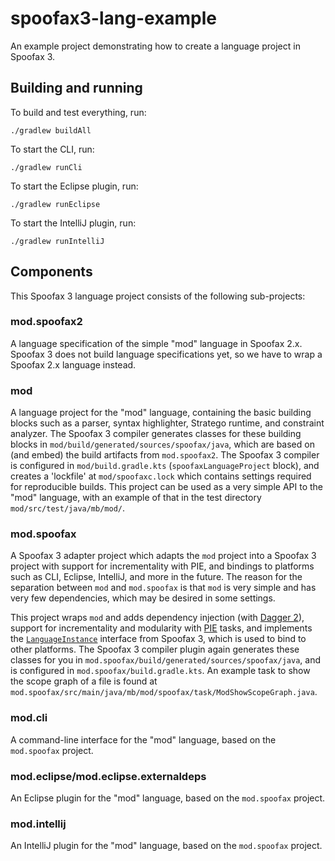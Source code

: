 # spoofax3-lang-example

An example project demonstrating how to create a language project in Spoofax 3.

## Building and running

To build and test everything, run:

```
./gradlew buildAll
```

To start the CLI, run:

```
./gradlew runCli
```

To start the Eclipse plugin, run:

```
./gradlew runEclipse
```

To start the IntelliJ plugin, run:

```
./gradlew runIntelliJ
```

## Components

This Spoofax 3 language project consists of the following sub-projects:

### mod.spoofax2

A language specification of the simple "mod" language in Spoofax 2.x. Spoofax 3 does not build language specifications yet, so we have to wrap a Spoofax 2.x language instead.

### mod

A language project for the "mod" language, containing the basic building blocks such as a parser, syntax highlighter, Stratego runtime, and constraint analyzer.
The Spoofax 3 compiler generates classes for these building blocks in `mod/build/generated/sources/spoofax/java`, which are based on (and embed) the build artifacts from `mod.spoofax2`.
The Spoofax 3 compiler is configured in `mod/build.gradle.kts` (`spoofaxLanguageProject` block), and creates a 'lockfile' at `mod/spoofaxc.lock` which contains settings required for reproducible builds.
This project can be used as a very simple API to the "mod" language, with an example of that in the test directory `mod/src/test/java/mb/mod/`.

### mod.spoofax

A Spoofax 3 adapter project which adapts the `mod` project into a Spoofax 3 project with support for incrementality with PIE, and bindings to platforms such as CLI, Eclipse, IntelliJ, and more in the future.
The reason for the separation between `mod` and `mod.spoofax` is that `mod` is very simple and has very few dependencies, which may be desired in some settings.

This project wraps `mod` and adds dependency injection (with [Dagger 2](https://dagger.dev/)), support for incrementality and modularity with [PIE](https://github.com/metaborg/pie) tasks, and implements the [`LanguageInstance`](https://github.com/metaborg/spoofax-pie/blob/develop/core/spoofax.core/src/main/java/mb/spoofax/core/language/LanguageInstance.java) interface from Spoofax 3, which is used to bind to other platforms.
The Spoofax 3 compiler plugin again generates these classes for you in `mod.spoofax/build/generated/sources/spoofax/java`, and is configured in `mod.spoofax/build.gradle.kts`.
An example task to show the scope graph of a file is found at `mod.spoofax/src/main/java/mb/mod/spoofax/task/ModShowScopeGraph.java`.

### mod.cli

A command-line interface for the "mod" language, based on the `mod.spoofax` project.

### mod.eclipse/mod.eclipse.externaldeps

An Eclipse plugin for the "mod" language, based on the `mod.spoofax` project.

### mod.intellij

An IntelliJ plugin for the "mod" language, based on the `mod.spoofax` project.
